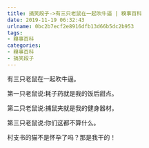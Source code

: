 ```yaml
---
title: 搞笑段子->有三只老鼠在一起吹牛逼 | 糗事百科
date: 2019-11-19 06:32:43
urlname: 0bc2b7ecf2e8916dfb13d66b5dc2b953
tags: 
- 糗事百科
categories:
- 糗事百科
- 搞笑段子
---
```

有三只老鼠在一起吹牛逼。

第一只老鼠说:耗子药就是我的饭后甜点。

第二只老鼠说:捕鼠夹就是我的健身器材。

第三只老鼠说:你们这都不算什么。

村支书的猫不是怀孕了吗？那是我干的！


